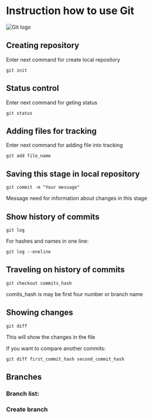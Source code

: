 # Instruction how to use Git

![Git logo](Git-Logo-2Color.png)

## Creating repository

Enter next command for create local repository

    git init

## Status control

Enter next command for geting status

    git status

## Adding files for tracking

Enter next command for adding file into tracking

    git add file_name

## Saving this stage in local repository

    git commit -m "Your message"

Message need for information about changes in this stage

## Show history of commits

    git log

For hashes and names in one line:

    git log --oneline

## Traveling on history of commits

    git checkout commits_hash

comits_hash is may be first four number or branch name

## Showing changes

    git diff

This will show the changes in the file

If you want to compare another commits:

    git diff first_commit_hash second_commit_hash
    

## Branches

### Branch list:

### Create branch